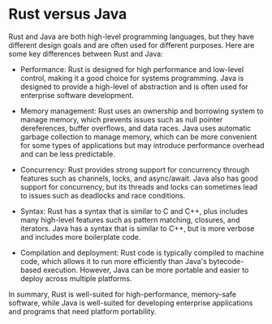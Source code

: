 # Rust versus Java

Rust and Java are both high-level programming languages, but they have different design goals and are often used for different purposes. Here are some key differences between Rust and Java:

* Performance: Rust is designed for high performance and low-level control, making it a good choice for systems programming. Java is designed to provide a high-level of abstraction and is often used for enterprise software development.

* Memory management: Rust uses an ownership and borrowing system to manage memory, which prevents issues such as null pointer dereferences, buffer overflows, and data races. Java uses automatic garbage collection to manage memory, which can be more convenient for some types of applications but may introduce performance overhead and can be less predictable.

* Concurrency: Rust provides strong support for concurrency through features such as channels, locks, and async/await. Java also has good support for concurrency, but its threads and locks can sometimes lead to issues such as deadlocks and race conditions.

* Syntax: Rust has a syntax that is similar to C and C++, plus includes many high-level features such as pattern matching, closures, and iterators. Java has a syntax that is similar to C++, but is more verbose and includes more boilerplate code.

* Compilation and deployment: Rust code is typically compiled to machine code, which allows it to run more efficiently than Java's bytecode-based execution. However, Java can be more portable and easier to deploy across multiple platforms.

In summary, Rust is well-suited for high-performance, memory-safe software, while Java is well-suited for developing enterprise applications and programs that need platform portability.